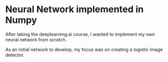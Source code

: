 # Neural Network implemented in Numpy

After taking the deeplearning.ai course, I wanted to implement my own neural network from scratch.

As an initial network to develop, my focus was on creating a logistic image detector.
